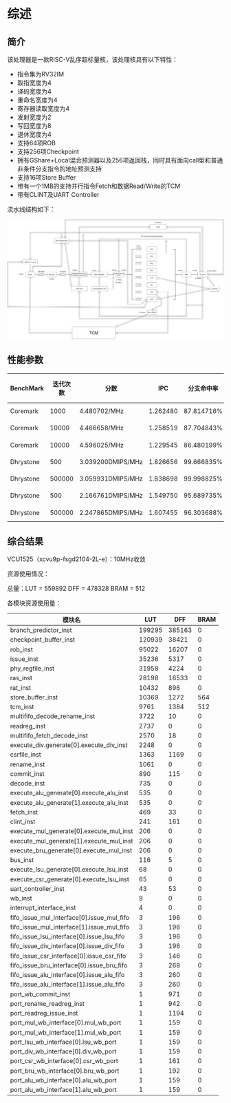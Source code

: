 # 综述

## 简介
该处理器是一款RISC-V乱序超标量核，该处理核具有以下特性：

* 指令集为RV32IM
* 取指宽度为4
* 译码宽度为4
* 重命名宽度为4
* 寄存器读取宽度为4
* 发射宽度为2
* 写回宽度为8
* 退休宽度为4
* 支持64项ROB
* 支持256项Checkpoint
* 拥有GShare+Local混合预测器以及256项返回栈，同时具有面向call型和普通非条件分支指令的地址预测支持
* 支持16项Store Buffer
* 带有一个1MB的支持并行指令Fetch和数据Read/Write的TCM
* 带有CLINT及UART Controller

流水线结构如下：

![流水线结构](pic/processor_pipeline.png)

## 性能参数

|BenchMark|迭代次数|分数|IPC|分支命中率|编译器版本|
|-|-|-|-|-|-|
|Coremark|1000|4.480702/MHz|1.262480|87.814716%|GCC 8.3|
|Coremark|10000|4.466658/MHz|1.258519|87.704843%|GCC 8.3|
|Coremark|10000|4.596025/MHz|1.229545|86.480199%|GCC 7.2|
|Dhrystone|500|3.039200DMIPS/MHz|1.826656|99.666835%|GCC 8.3|
|Dhrystone|500000|3.059931DMIPS/MHz|1.838698|99.998825%|GCC 8.3|
|Dhrystone|500|2.166761DMIPS/MHz|1.549750|95.689735%|GCC 7.2|
|Dhrystone|500000|2.247865DMIPS/MHz|1.607455|96.303688%|GCC 7.2|

## 综合结果

VCU1525（xcvu9p-fsgd2104-2L-e）：10MHz收敛

资源使用情况：

总量：LUT = 559892 DFF = 478328 BRAM = 512

各模块资源使用量：

|模块名|LUT|DFF|BRAM|
|-|-|-|-|
|branch_predictor_inst|199295|385163|0|
|checkpoint_buffer_inst|120939|38421|0|
|rob_inst|95022|16207|0|
|issue_inst|35236|5317|0|
|phy_regfile_inst|31958|4224|0|
|ras_inst|28198|16533|0|
|rat_inst|10432|896|0|
|store_buffer_inst|10369|1272|564|
|tcm_inst|9761|1384|512|
|multififo_decode_rename_inst|3722|10|0|
|readreg_inst|2737|0|0|
|multififo_fetch_decode_inst|2570|18|0|
|execute_div.generate[0].execute_div_inst|2248|0|0|
|csrfile_inst|1363|1169|0|
|rename_inst|1061|0|0|
|commit_inst|890|115|0|
|decode_inst|735|0|0|
|execute_alu_generate[0].execute_alu_inst|535|0|0|
|execute_alu_generate[1].execute_alu_inst|535|0|0|
|fetch_inst|469|33|0|
|clint_inst|241|161|0|
|execute_mul_generate[0].execute_mul_inst|206|0|0|
|execute_mul_generate[1].execute_mul_inst|206|0|0|
|execute_bru_generate[0].execute_mul_inst|206|0|0|
|bus_inst|116|5|0|
|execute_lsu_generate[0].execute_lsu_inst|68|0|0|
|execute_csr_generate[0].execute_lsu_inst|65|0|0|
|uart_controller_inst|43|53|0|
|wb_inst|9|0|0|
|interrupt_interface_inst|4|0|0|
|fifo_issue_mul_interface[0].issue_mul_fifo|3|196|0|
|fifo_issue_mul_interface[1].issue_mul_fifo|3|196|0|
|fifo_issue_lsu_interface[0].issue_lsu_fifo|3|196|0|
|fifo_issue_div_interface[0].issue_div_fifo|3|196|0|
|fifo_issue_csr_interface[0].issue_csr_fifo|3|146|0|
|fifo_issue_bru_interface[0].issue_bru_fifo|3|268|0|
|fifo_issue_alu_interface[0].issue_alu_fifo|3|260|0|
|fifo_issue_alu_interface[1].issue_alu_fifo|3|260|0|
|port_wb_commit_inst|1|971|0|
|port_rename_readreg_inst|1|942|0|
|port_readreg_issue_inst|1|1194|0|
|port_mul_wb_interface[0].mul_wb_port|1|159|0|
|port_mul_wb_interface[1].mul_wb_port|1|159|0|
|port_lsu_wb_interface[0].lsu_wb_port|1|159|0|
|port_div_wb_interface[0].div_wb_port|1|159|0|
|port_csr_wb_interface[0].csr_wb_port|1|161|0|
|port_bru_wb_interface[0].bru_wb_port|1|192|0|
|port_alu_wb_interface[0].alu_wb_port|1|159|0|
|port_alu_wb_interface[1].alu_wb_port|1|159|0|
